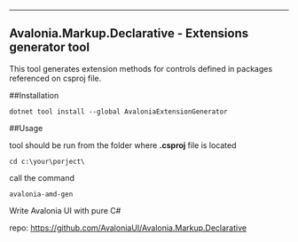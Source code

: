 ﻿--------------------------------
Avalonia.Markup.Declarative - Extensions generator tool
--------------------------------

This tool generates extension methods for controls defined in packages referenced on csproj file.

##Installation
```
dotnet tool install --global AvaloniaExtensionGenerator
```

##Usage

tool should be run from the folder where **.csproj** file is located 
```
cd c:\your\porject\
```

call the command
```
avalonia-amd-gen
```

Write Avalonia UI with pure C#

repo: https://github.com/AvaloniaUI/Avalonia.Markup.Declarative